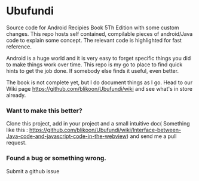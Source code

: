 # Ubufundi
Source code for Android Recipies Book 5Th Edition with some custom changes. This repo hosts self contained, compilable pieces of android/Java code to explain some concept. The relevant code is highlighted for fast reference.

Android is a huge world and it is very easy to forget specific things you did to make things work over time. This repo is my go to place to find quick hints to get the job done. If somebody else finds it useful, even better.

The book is not complete yet, but I do document things as I go.
Head to our Wiki page https://github.com/blikoon/Ubufundi/wiki and see what's in store already.

### Want to make this better?
Clone this project, add in your project and a small intuitive doc( Something like this : https://github.com/blikoon/Ubufundi/wiki/Interface-between-Java-code-and-javascript-code-in-the-webview) and send me a pull request.

### Found a bug or something wrong.
Submit a github issue


